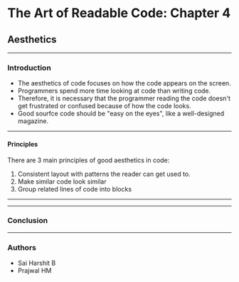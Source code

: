 # The Art of Readable Code: Chapter 4
## Aesthetics
---
### Introduction
- The aesthetics of code focuses on how the code appears on the screen.
- Programmers spend more time looking at code than writing code.
- Therefore, it is necessary that the programmer reading the code doesn't get frustrated or confused because of how the code looks.
- Good sourfce code should be "easy on the eyes", like a well-designed magazine.
---
#### Principles

There are 3 main principles of good aesthetics in code:
1. Consistent layout with patterns the reader can get used to.
2. Make similar code look similar
3. Group related lines of code into blocks
---

---
### Conclusion

---
### Authors
- Sai Harshit B
- Prajwal HM